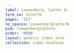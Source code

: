```yaml
---
label: Loewenberg, Cantor W.
term_no: term776
pages: '217'
no_spaces: LoewenbergCantorW
pid: loewenbergcantorw
order: '0590'
layout: generic_index_term
collection: index-headings
---
```

